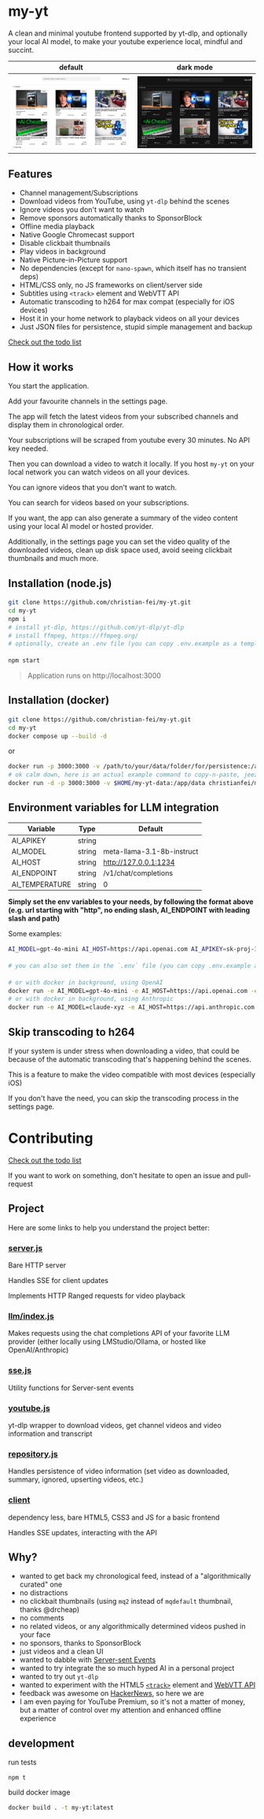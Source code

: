 # my-yt

A clean and minimal youtube frontend supported by yt-dlp, and optionally your local AI model, to make your youtube experience local, mindful and succint.

| default | dark mode |
:-------------------------:|:-------------------------:
![preview my-yt](/preview.png) | ![preview my-yt dark](/preview-dark.png)



## Features

- Channel management/Subscriptions
- Download videos from YouTube, using `yt-dlp` behind the scenes
- Ignore videos you don't want to watch
- Remove sponsors automatically thanks to SponsorBlock
- Offline media playback
- Native Google Chromecast support
- Disable clickbait thumbnails
- Play videos in background
- Native Picture-in-Picture support
- No dependencies (except for `nano-spawn`, which itself has no transient deps)
- HTML/CSS only, no JS frameworks on client/server side
- Subtitles using `<track>` element and WebVTT API
- Automatic transcoding to h264 for max compat (especially for iOS devices)
- Host it in your home network to playback videos on all your devices
- Just JSON files for persistence, stupid simple management and backup

[Check out the todo list](https://github.com/christian-fei/my-yt/issues/5)


## How it works

You start the application.

Add your favourite channels in the settings page.

The app will fetch the latest videos from your subscribed channels and display them in chronological order.

Your subscriptions will be scraped from youtube every 30 minutes. No API key needed.

Then you can download a video to watch it locally. If you host `my-yt` on your local network you can watch videos on all your devices.

You can ignore videos that you don't want to watch.

You can search for videos based on your subscriptions.

If you want, the app can also generate a summary of the video content using your local AI model or hosted provider.

Additionally, in the settings page you can set the video quality of the downloaded videos, clean up disk space used, avoid seeing clickbait thumbnails and much more.


## Installation (node.js)

```bash
git clone https://github.com/christian-fei/my-yt.git
cd my-yt
npm i
# install yt-dlp, https://github.com/yt-dlp/yt-dlp
# install ffmpeg, https://ffmpeg.org/
# optionally, create an .env file (you can copy .env.example as a template)

npm start
```


> Application runs on http://localhost:3000




## Installation (docker)

```bash
git clone https://github.com/christian-fei/my-yt.git
cd my-yt
docker compose up --build -d
```

or

```bash
docker run -p 3000:3000 -v /path/to/your/data/folder/for/persistence:/app/data christianfei/my-yt:latest
# ok calm down, here is an actual example command to copy-n-paste, jeez
docker run -d -p 3000:3000 -v $HOME/my-yt-data:/app/data christianfei/my-yt:latest
```




## Environment variables for LLM integration

| Variable  |  Type |  Default |
|---|---|---|
| AI_APIKEY | string  |   |
| AI_MODEL |  string |  meta-llama-3.1-8b-instruct |
| AI_HOST | string  |  http://127.0.0.1:1234 |
| AI_ENDPOINT | string  |  /v1/chat/completions |
| AI_TEMPERATURE | string  |  0 |


**Simply set the env variables to your needs, by following the format above (e.g. url starting with "http", no ending slash, AI_ENDPOINT with leading slash and path)**

Some examples:

```bash
AI_MODEL=gpt-4o-mini AI_HOST=https://api.openai.com AI_APIKEY=sk-proj-123 npm start

# you can also set them in the `.env` file (you can copy .env.example as a template)

# or with docker in background, using OpenAI
docker run -e AI_MODEL=gpt-4o-mini -e AI_HOST=https://api.openai.com -e AI_APIKEY=sk-proj-123 -d -p 3000:3000 -v $HOME/my-yt-data:/app/data christianfei/my-yt:latest
# or with docker in background, using Anthropic
docker run -e AI_MODEL=claude-xyz -e AI_HOST=https://api.anthropic.com -e AI_ENDPOINT=/v1/messages -e AI_APIKEY=your-key --rm -it -p 3000:3000 -v $HOME/my-yt-data:/app/data christianfei/my-yt:latest
```





## Skip transcoding to h264

If your system is under stress when downloading a video, that could be because of the automatic transcoding that's happening behind the scenes.

This is a feature to make the video compatible with most devices (especially iOS)

If you don't have the need, you can skip the transcoding process in the settings page.



# Contributing

[Check out the todo list](https://github.com/christian-fei/my-yt/issues/5)

If you want to work on something, don't hesitate to open an issue and pull-request





## Project

Here are some links to help you understand the project better:

### [server.js](https://github.com/christian-fei/my-yt/blob/main/lib/server.js)

Bare HTTP server

Handles SSE for client updates

Implements HTTP Ranged requests for video playback

### [llm/index.js](https://github.com/christian-fei/my-yt/blob/main/lib/llm/index.js)

Makes requests using the chat completions API of your favorite LLM provider (either locally using LMStudio/Ollama, or hosted like OpenAI/Anthropic)

### [sse.js](https://github.com/christian-fei/my-yt/blob/main/lib/sse.js)

Utility functions for Server-sent events

### [youtube.js](https://github.com/christian-fei/my-yt/blob/main/lib/youtube.js)

yt-dlp wrapper to download videos, get channel videos and video information and transcript

### [repository.js](https://github.com/christian-fei/my-yt/blob/main/lib/repository.js)

Handles persistence of video information (set video as downloaded, summary, ignored, upserting videos, etc.)

### [client](https://github.com/christian-fei/my-yt/tree/main/client)

dependency less, bare HTML5, CSS3 and JS for a basic frontend

Handles SSE updates, interacting with the API






## Why?

- wanted to get back my chronological feed, instead of a "algorithmically curated" one
- no distractions
- no clickbait thumbnails (using `mq2` instead of `mqdefault` thumbnail, thanks @drcheap)
- no comments
- no related videos, or any algorithmically determined videos pushed in your face
- no sponsors, thanks to SponsorBlock
- just videos and a clean UI
- wanted to dabble with [Server-sent Events](https://github.com/christian-fei/my-yt/blob/main/lib/sse.js)
- wanted to try integrate the so much hyped AI in a personal project
- wanted to try out `yt-dlp`
- wanted to experiment with the HTML5 [`<track>`](https://developer.mozilla.org/en-US/docs/Web/HTML/Element/track) element and [WebVTT API](https://developer.mozilla.org/en-US/docs/Web/API/WebVTT_API)
- feedback was awesome on [HackerNews](https://news.ycombinator.com/item?id=43373242), so here we are
- I am even paying for YouTube Premium, so it's not a matter of money, but a matter of control over my attention and enhanced offline experience




## development

run tests

```
npm t
```


build docker image

```bash
docker build . -t my-yt:latest
```

